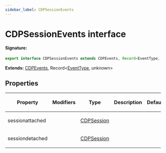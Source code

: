 ```yaml
---
sidebar_label: CDPSessionEvents
---
```


# CDPSessionEvents interface

#### Signature:

```typescript
export interface CDPSessionEvents extends CDPEvents, Record<EventType, unknown>
```

**Extends:** [CDPEvents](./puppeteer.cdpevents.md), Record&lt;[EventType](./puppeteer.eventtype.md), unknown&gt;

## Properties

<table><thead><tr><th>

Property

</th><th>

Modifiers

</th><th>

Type

</th><th>

Description

</th><th>

Default

</th></tr></thead>
<tbody><tr><td>

<span id="sessionattached">sessionattached</span>

</td><td>

</td><td>

[CDPSession](./puppeteer.cdpsession.md)

</td><td>

</td><td>

</td></tr>
<tr><td>

<span id="sessiondetached">sessiondetached</span>

</td><td>

</td><td>

[CDPSession](./puppeteer.cdpsession.md)

</td><td>

</td><td>

</td></tr>
</tbody></table>
